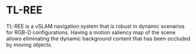 # TL-REE
TL-REE is a vSLAM navigation system that is robust in dynamic scenarios for RGB-D configurations. Having a motion saliency map of the scene allows eliminating the dynamic background content that has been occluded by moving objects.

